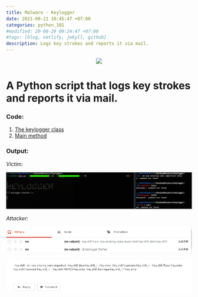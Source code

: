 ```yaml
---
title: Malware - Keylogger
date: 2021-08-21 10:45:47 +07:00
categories: python_101
#modified: 20-08-29 09:24:47 +07:00
#tags: [blog, netlify, jekyll, github]
description: Logs key strokes and reports it via mail.
---
```


<p align="center">
 <img src="https://memegenerator.net/img/instances/21898087/suspects-a-keylogger-oh-ill-just-change-my-password.jpg">
</p>


# A Python script that logs key strokes and reports it via mail.

### Code:

1. [The keylogger class](/permalinks/keylogger/keylogger)
2. [Main method](/permalinks/keylogger/main)


### Output:

_Victim:_

![Image](https://raw.githubusercontent.com/m3rcer/m3rcer.github.io/master/_posts/coding/python/Malware-Keylogger/keylogger1.png)

_Attacker:_

![Image](https://raw.githubusercontent.com/m3rcer/m3rcer.github.io/master/_posts/coding/python/Malware-Keylogger/keylogger2.png)

![Image](https://raw.githubusercontent.com/m3rcer/m3rcer.github.io/master/_posts/coding/python/Malware-Keylogger/keylogger3.png)

